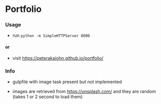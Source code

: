 # Portfolio

### Usage

* run `python -m SimpleHTTPServer 8000`

#### or

* visit https://peterakajohn.github.io/portfolio/


### Info

* gulpfile with image task present but not implemented

* images are retrieved from https://unsplash.com/ and they are random (takes 1 or 2 second to load them)
